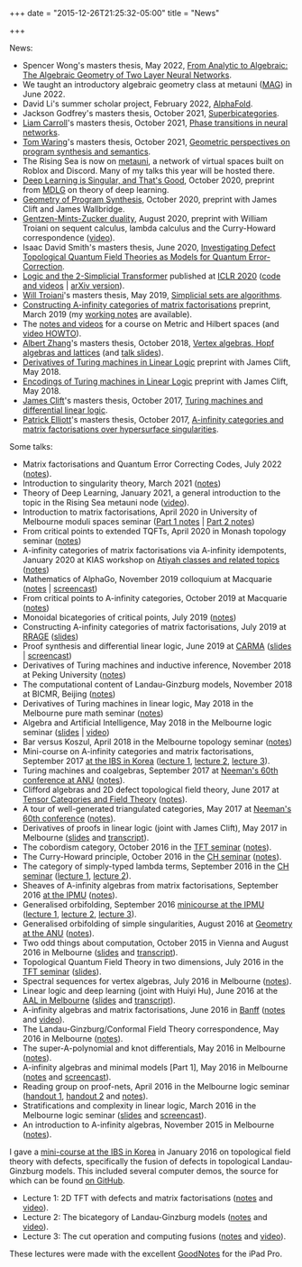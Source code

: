 +++
date = "2015-12-26T21:25:32-05:00"
title = "News"

+++

News:

* Spencer Wong's masters thesis, May 2022, [From Analytic to Algebraic: The Algebraic Geometry of Two Layer Neural Networks](http://therisingsea.org/notes/MScThesisSpencerWong.pdf).
* We taught an introductory algebraic geometry class at metauni ([MAG](https://metauni.org/mag/)) in June 2022.
* David Li's summer scholar project, February 2022, [AlphaFold](http://therisingsea.org/notes/metauni/notes-li-alphafold.pdf).
* Jackson Godfrey's masters thesis, October 2021, [Superbicategories](http://therisingsea.org/notes/MSc-Godfrey.pdf).
* [Liam Carroll](https://lemmykc.github.io/MDLG_lemmykc/)'s masters thesis, October 2021, [Phase transitions in neural networks](http://therisingsea.org/notes/MSc-Carroll.pdf).
* [Tom Waring](https://thomaskwaring.github.io)'s masters thesis, October 2021, [Geometric perspectives on program synthesis and semantics](http://therisingsea.org/notes/MSc-Waring.pdf).
* The Rising Sea is now on [metauni](https://metauni.org), a network of virtual spaces built on Roblox and Discord. Many of my talks this year will be hosted there.
* [Deep Learning is Singular, and That's Good](https://openreview.net/forum?id=8EGmvcCVrmZ), October 2020, preprint from [MDLG](http://mdlg.ai) on theory of deep learning.
* [Geometry of Program Synthesis](https://openreview.net/forum?id=qiydAcw6Re), October 2020, preprint with James Clift and James Wallbridge.
* [Gentzen-Mints-Zucker duality](https://arxiv.org/abs/2008.10131), August 2020, preprint with William Troiani on sequent calculus, lambda calculus and the Curry-Howard correspondence ([video](https://youtu.be/hu6Pdo_Yzqc)).
* Isaac David Smith's masters thesis, June 2020, [Investigating Defect Topological Quantum Field Theories as Models for Quantum Error-Correction](http://therisingsea.org/notes/MScThesisIsaacDavidSmith.pdf).
* [Logic and the 2-Simplicial Transformer](https://iclr.cc/virtual_2020/poster_rkecJ6VFvr.html) published at [ICLR 2020](https://iclr.cc/) ([code and videos](https://github.com/dmurfet/2simplicialtransformer/) | [arXiv version](https://arxiv.org/abs/1909.00668)).
* [Will Troiani](mailto:william.a.troiani@gmail.com)'s masters thesis, May 2019, [Simplicial sets are algorithms](http://therisingsea.org/notes/MScThesisWillTroiani.pdf).
* [Constructing A-infinity categories of matrix factorisations](https://arxiv.org/abs/1903.07211) preprint, March 2019 (my [working notes](https://gist.github.com/dmurfet/aca4146882870ea3dd6a1af793b1b90b) are available).
* The [notes and videos](http://therisingsea.org/post/mast30026/) for a course on Metric and Hilbert spaces (and [video HOWTO](https://gist.github.com/dmurfet/a5e1d06cfa558db85cecb7e655976d19)).
* [Albert Zhang](mailto:albert.y.zhang@gmail.com)'s masters thesis, October 2018, [Vertex algebras, Hopf algebras and lattices](http://therisingsea.org/notes/MScThesisAlbertZhang.pdf) (and [talk slides](http://therisingsea.org/notes/albert-thesis-talk.pdf)).
* [Derivatives of Turing machines in Linear Logic](https://arxiv.org/abs/1805.11813) preprint with James Clift, May 2018.
* [Encodings of Turing machines in Linear Logic](https://arxiv.org/abs/1805.10770) preprint with James Clift, May 2018.
* [James Clift](mailto:jamesedwardclift@gmail.com)'s masters thesis, October 2017, [Turing machines and differential linear logic](http://therisingsea.org/notes/MScThesisJamesClift.pdf).
* [Patrick Elliott](mailto:p.cd.elliott@gmail.com)'s masters thesis, October 2017, [A-infinity categories and matrix factorisations over hypersurface singularities](http://therisingsea.org/notes/MScThesisPatrickElliott.pdf).

Some talks:

* Matrix factorisations and Quantum Error Correcting Codes, July 2022 ([notes](http://therisingsea.org/notes/talk-mfqecc.pdf)).
* Introduction to singularity theory, March 2021 ([notes](http://therisingsea.org/notes/LGCFT1.pdf))
* Theory of Deep Learning, January 2021, a general introduction to the topic in the Rising Sea metauni node ([video](https://youtu.be/xNqGxgiP0Cc)).
* Introduction to matrix factorisations, April 2020 in University of Melbourne moduli spaces seminar ([Part 1 notes](http://therisingsea.org/notes/talk-intro-mf-2020-1.pdf) | [Part 2 notes](http://therisingsea.org/notes/talk-intro-mf-2020-2.pdf))
* From critical points to extended TQFTs, April 2020 in Monash topology seminar ([notes](http://therisingsea.org/notes/talk-monash-2020.pdf))
* A-infinity categories of matrix factorisations via A-infinity idempotents, January 2020 at KIAS workshop on [Atiyah classes and related topics](http://events.kias.re.kr/h/WAC20/) ([notes](http://therisingsea.org/notes/talk-ainfmf-kais.pdf))
* Mathematics of AlphaGo, November 2019 colloquium at Macquarie ([notes](http://therisingsea.org/notes/talk-alphago.pdf) | [screencast](https://youtu.be/rOiaZ1hVb-A))
* From critical points to A-infinity categories, October 2019 at Macquarie ([notes](http://therisingsea.org/notes/talk-macquarie-2019.pdf))
* Monoidal bicategories of critical points, July 2019 ([notes](http://therisingsea.org/notes/talk-symbicatlg.pdf))
* Constructing A-infinity categories of matrix factorisations, July 2019 at [RRAGE](http://www.fields.utoronto.ca/activities/19-20/rrage) ([slides](http://therisingsea.org/notes/talk-rrage.pdf))
* Proof synthesis and differential linear logic, June 2019 at [CARMA](https://carma.newcastle.edu.au/meetings/cap/) ([slides](http://therisingsea.org/notes/talk-carma.pdf) | [screencast](https://youtu.be/IW4LjjAWrO4))
* Derivatives of Turing machines and inductive inference, November 2018 at Peking University ([notes](http://therisingsea.org/notes/talk-beida-tm-2018.pdf))
* The computational content of Landau-Ginzburg models, November 2018 at BICMR, Beijing ([notes](http://therisingsea.org/notes/talk-beida-lg-2018.pdf))
* Derivatives of Turing machines in linear logic, May 2018 in the Melbourne pure math seminar ([notes](http://therisingsea.org/notes/talk-turderiv.pdf))
* Algebra and Artificial Intelligence, May 2018 in the Melbourne logic seminar ([slides](http://therisingsea.org/notes/talk-algebraai.pdf) | [video](https://youtu.be/hamXXemjJZg))
* Bar versus Koszul, April 2018 in the Melbourne topology seminar ([notes](http://therisingsea.org/notes/talk-barvskoszul.pdf))
* Mini-course on A-infinity categories and matrix factorisations, September 2017 [at the IBS in Korea](https://cgp.ibs.re.kr/conferences/String_Field_Theory/) ([lecture 1](http://therisingsea.org/notes/talk-ibs2017-1.pdf), [lecture 2](http://therisingsea.org/notes/talk-ibs2017-2.pdf), [lecture 3](http://therisingsea.org/notes/talk-ibs2017-3.pdf)).
* Turing machines and coalgebras, September 2017 at [Neeman's 60th conference at ANU](http://maths.anu.edu.au/events/60th-birthday-amnon-neeman) ([notes](http://therisingsea.org/notes/talk-loganu2017.pdf)).
* Clifford algebras and 2D defect topological field theory, June 2017 at [Tensor Categories and Field Theory](https://sites.google.com/view/tensorcategories2017/home) ([notes](http://therisingsea.org/notes/talk-cliffordtft.pdf)).
* A tour of well-generated triangulated categories, May 2017 at [Neeman's 60th conference](https://www.math.uni-bielefeld.de/birep/meetings/neeman2017/) ([notes](http://therisingsea.org/notes/talk-neeman-60th.pdf)).
* Derivatives of proofs in linear logic (joint with James Clift), May 2017 in Melbourne ([slides](http://therisingsea.org/notes/logic-talk-difflinearlogic.pdf) and [transcript](http://therisingsea.org/notes/logic-talk-difflinearlogic-transcript.pdf)).
* The cobordism category, October 2016 in the [TFT seminar](http://therisingsea.org/post/seminar-tft/) ([notes](http://therisingsea.org/notes/talk-2cob.pdf)).
* The Curry-Howard principle, October 2016 in the [CH seminar](http://therisingsea.org/post/seminar-ch/) ([notes](http://therisingsea.org/notes/talk-ch.pdf)).
* The category of simply-typed lambda terms, September 2016 in the [CH seminar](http://therisingsea.org/post/seminar-ch/) ([lecture 1](http://therisingsea.org/notes/talk-catsimplytyped.pdf), [lecture 2](http://therisingsea.org/notes/talk-catsimplytyped2.pdf)).
* Sheaves of A-infinity algebras from matrix factorisations, September 2016 [at the IPMU](http://www.math.nagoya-u.ac.jp/~ohta/conference/conference2016_1/) ([notes](http://therisingsea.org/notes/talk-ipmu-ainfmf.pdf)).
* Generalised orbifolding, September 2016 [minicourse at the IPMU](http://www.math.nagoya-u.ac.jp/~ohta/conference/conference2016_1/) ([lecture 1](http://therisingsea.org/notes/talk-ipmu-genorb1.pdf), [lecture 2](http://therisingsea.org/notes/talk-ipmu-genorb2.pdf), [lecture 3](http://therisingsea.org/notes/talk-ipmu-genorb3.pdf)).
* Generalised orbifolding of simple singularities, August 2016 at [Geometry at the ANU](https://maths-people.anu.edu.au/~alperj/geometry-at-the-anu.html) ([notes](http://therisingsea.org/notes/talk-genorb.pdf)).
* Two odd things about computation, October 2015 in Vienna and August 2016 in Melbourne ([slides](http://therisingsea.org/notes/talk-twothings.pdf) and [transcript](http://therisingsea.org/notes/talk-twothings-transcript.pdf)).
* Topological Quantum Field Theory in two dimensions, July 2016 in the [TFT seminar](http://therisingsea.org/post/seminar-tft/) ([slides](http://therisingsea.org/notes/talk-2dtqft.pdf)).
* Spectral sequences for vertex algebras, July 2016 in Melbourne ([notes](http://therisingsea.org/notes/talk-specseq.pdf)).
* Linear logic and deep learning (joint with Huiyi Hu), June 2016 at the [AAL in Melbourne](http://blogs.unimelb.edu.au/logic/aal-2016/) ([slides](http://therisingsea.org/notes/talk-lldl.pdf) and [transcript](http://therisingsea.org/notes/talk-lldl-transcript.pdf)).
* A-infinity algebras and matrix factorisations, June 2016 in [Banff](http://www.birs.ca/events/2016/5-day-workshops/16w5040) ([notes](http://therisingsea.org/notes/talk-ainfmfbanff.pdf) and [video](http://www.birs.ca/events/2016/5-day-workshops/16w5040/videos/watch/201606201531-Murfet.html)).
* The Landau-Ginzburg/Conformal Field Theory correspondence, May 2016 in Melbourne ([notes](http://therisingsea.org/notes/talk-lgcft.pdf)).
* The super-A-polynomial and knot differentials, May 2016 in Melbourne ([notes](http://therisingsea.org/notes/talk-supera.pdf)).
*  A-infinity algebras and minimal models [Part 1], May 2016 in Melbourne ([notes](http://therisingsea.org/notes/talk-ainf-minimal.pdf) and [screencast](https://vimeo.com/165138188)).
*  Reading group on proof-nets, April 2016 in the Melbourne logic seminar ([handout 1](http://therisingsea.org/notes/logic-seminar-proofnets.pdf), [handout 2](http://therisingsea.org/notes/logic-seminar-proofnets2.pdf) and [notes](http://therisingsea.org/post/seminar-proofnets/)).
*  Stratifications and complexity in linear logic, March 2016 in the Melbourne logic seminar ([slides](http://therisingsea.org/notes/talk-stratifications.pdf) and [screencast](https://vimeo.com/160036378)).
*  An introduction to A-infinity algebras, November 2015 in Melbourne ([notes](http://therisingsea.org/notes/ainf-intro-talk.pdf)).

I gave a [mini-course at the IBS in Korea](http://cgp.ibs.re.kr/conferences/MathematicalQuantumFieldTheory/) in January 2016 on topological field theory with defects, specifically the fusion of defects in topological Landau-Ginzburg models. This included several computer demos, the source for which can be found [on GitHub](https://github.com/dmurfet/mf).

*  Lecture 1: 2D TFT with defects and matrix factorisations ([notes](http://therisingsea.org/notes/korea-lecture1.pdf)  and [video](https://vimeo.com/154577054)).
*  Lecture 2: The bicategory of Landau-Ginzburg models ([notes](http://therisingsea.org/notes/korea-lecture2.pdf) and [video](https://vimeo.com/154711340)).
*  Lecture 3: The cut operation and computing fusions ([notes](http://therisingsea.org/notes/korea-lecture3.pdf) and [video](https://vimeo.com/154843000)).

These lectures were made with the excellent [GoodNotes](http://www.goodnotesapp.com/) for the iPad Pro.
